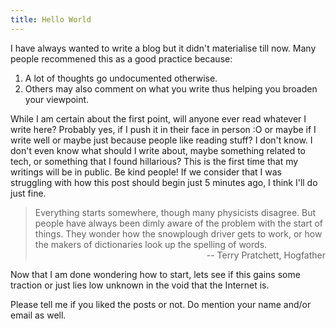 ```yaml
---
title: Hello World
---
```


I have always wanted to write a blog but it didn't materialise till now. Many people recommened this as a good practice because: 

1. A lot of thoughts go undocumented otherwise.
2. Others may also comment on what you write thus helping you broaden your viewpoint.

While I am certain about the first point, will anyone ever read whatever I write here? Probably yes, if I push it in their face in person :O or maybe if I write well or maybe just because people like reading stuff? I don't know. I don't even know what should I write about, maybe something related to tech, or something that I found hillarious? This is the first time that my writings will be in public. Be kind people! If we consider that I was struggling with how this post should begin just 5 minutes ago, I think I'll do just fine. 

> Everything starts somewhere, though many physicists disagree. But people have always been dimly aware of the problem with the start of things. They wonder how the snowplough driver gets to work, or how the makers of dictionaries look up the spelling of words. <br> <span style = "float: right; margin: auto">-- Terry Pratchett, Hogfather</span> <br>

Now that I am done wondering how to start, lets see if this gains some traction or just lies low unknown in the void that the Internet is.

Please tell me if you liked the posts or not. Do mention your name and/or email as well.
